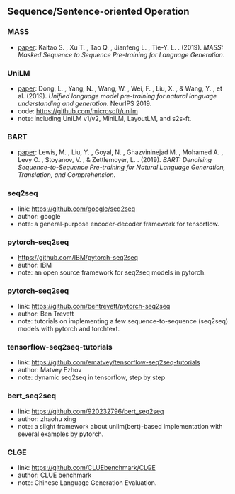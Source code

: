 ## **Sequence/Sentence-oriented Operation**


### MASS
  * [paper](https://arxiv.org/pdf/1905.02450.pdf): Kaitao S. , Xu T. , Tao Q. , Jianfeng L. , Tie-Y. L. . (2019). *MASS: Masked Sequence to Sequence Pre-training for Language Generation*.
  
### UniLM
  * [paper](https://arxiv.org/abs/1905.03197): Dong, L. , Yang, N. , Wang, W. , Wei, F. , Liu, X. , & Wang, Y. , et al. (2019). *Unified language model pre-training for natural language understanding and generation*. NeurIPS 2019.
  * code: https://github.com/microsoft/unilm
  * note: including UniLM v1/v2, MiniLM, LayoutLM, and s2s-ft.
  
### BART
  * [paper](https://arxiv.org/pdf/1910.13461.pdf): Lewis, M. , Liu, Y. , Goyal, N. , Ghazvininejad M. , Mohamed A. , Levy O. , Stoyanov, V. , & Zettlemoyer, L. . (2019). *BART: Denoising Sequence-to-Sequence Pre-training for Natural Language Generation, Translation, and Comprehension*.

### seq2seq
  * link: https://github.com/google/seq2seq
  * author: google
  * note: a general-purpose encoder-decoder framework for tensorflow.
  
### pytorch-seq2seq
  * https://github.com/IBM/pytorch-seq2seq
  * author: IBM
  * note: an open source framework for seq2seq models in pytorch. 

### pytorch-seq2seq
  * link: https://github.com/bentrevett/pytorch-seq2seq
  * author: Ben Trevett
  * note: tutorials on implementing a few sequence-to-sequence (seq2seq) models with pytorch and torchtext.

### tensorflow-seq2seq-tutorials
  * link: https://github.com/ematvey/tensorflow-seq2seq-tutorials
  * author: Matvey Ezhov
  * note: dynamic seq2seq in tensorflow, step by step

### bert_seq2seq
  * link: https://github.com/920232796/bert_seq2seq
  * author: zhaohu xing
  * note: a slight framework about unilm(bert)-based implementation with several examples by pytorch.
  
### CLGE
  * link: https://github.com/CLUEbenchmark/CLGE
  * author: CLUE benchmark
  * note: Chinese Language Generation Evaluation.
